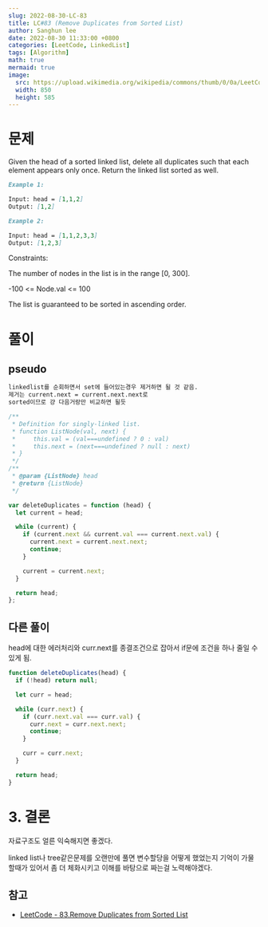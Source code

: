 ```yaml
---
slug: 2022-08-30-LC-83
title: LC#83 (Remove Duplicates from Sorted List)
author: Sanghun lee
date: 2022-08-30 11:33:00 +0800
categories: [LeetCode, LinkedList]
tags: [Algorithm]
math: true
mermaid: true
image:
  src: https://upload.wikimedia.org/wikipedia/commons/thumb/0/0a/LeetCode_Logo_black_with_text.svg/640px-LeetCode_Logo_black_with_text.svg.png
  width: 850
  height: 585
---
```


# 문제

Given the head of a sorted linked list, delete all duplicates such that each element appears only once. Return the linked list sorted as well.

```md
Example 1:

Input: head = [1,1,2]
Output: [1,2]
```

```md
Example 2:

Input: head = [1,1,2,3,3]
Output: [1,2,3]
```

Constraints:

The number of nodes in the list is in the range [0, 300].

-100 <= Node.val <= 100

The list is guaranteed to be sorted in ascending order.

# 풀이

## pseudo

```md
linkedlist를 순회하면서 set에 들어있는경우 제거하면 될 것 같음.
제거는 current.next = current.next.next로
sorted이므로 걍 다음거랑만 비교하면 될듯
```

```javascript
/**
 * Definition for singly-linked list.
 * function ListNode(val, next) {
 *     this.val = (val===undefined ? 0 : val)
 *     this.next = (next===undefined ? null : next)
 * }
 */
/**
 * @param {ListNode} head
 * @return {ListNode}
 */

var deleteDuplicates = function (head) {
  let current = head;

  while (current) {
    if (current.next && current.val === current.next.val) {
      current.next = current.next.next;
      continue;
    }

    current = current.next;
  }

  return head;
};
```

## 다른 풀이

head에 대한 에러처리와 curr.next를 종결조건으로 잡아서 if문에 조건을 하나 줄일 수 있게 됨.

```javascript
function deleteDuplicates(head) {
  if (!head) return null;

  let curr = head;

  while (curr.next) {
    if (curr.next.val === curr.val) {
      curr.next = curr.next.next;
      continue;
    }

    curr = curr.next;
  }

  return head;
}
```

# 3. 결론

자료구조도 얼른 익숙해지면 좋겠다.

linked list나 tree같은문제를 오랜만에 풀면 변수할당을 어떻게 했었는지 기억이 가물할때가 있어서
좀 더 체화시키고 이해를 바탕으로 짜는걸 노력해야겠다.

## 참고

- [LeetCode - 83.Remove Duplicates from Sorted List](https://leetcode.com/submissions/detail/786856969/)
